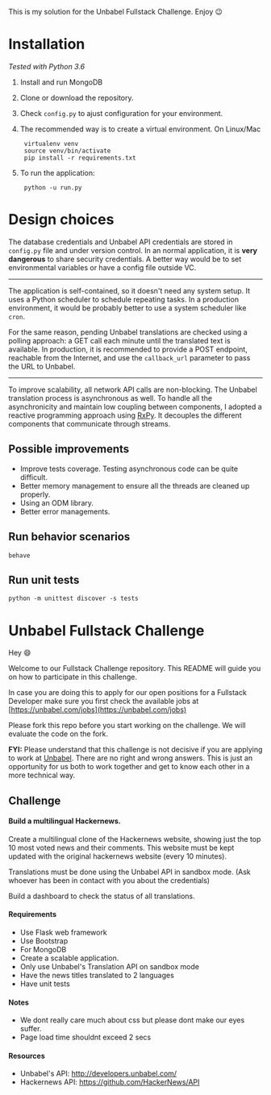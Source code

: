 This is my solution for the Unbabel Fullstack Challenge. Enjoy :wink:

# Installation

*Tested with Python 3.6*

1. Install and run MongoDB

2. Clone or download the repository. 

3. Check `config.py` to ajust configuration for your environment.

4. The recommended way is to create a virtual environment. On Linux/Mac

        virtualenv venv
        source venv/bin/activate
        pip install -r requirements.txt

5. To run the application:

        python -u run.py

# Design choices

The database credentials and Unbabel API credentials are stored in `config.py` file and under version control. 
In an normal application, it is **very dangerous** to share security credentials. A better way would be to set
environmental variables or have a config file outside VC.

-----------------------

The application is self-contained, so it doesn't need any system setup. 
It uses a Python scheduler to schedule repeating tasks. 
In a production environment, it would be probably better to use a system scheduler like `cron`.

For the same reason, pending Unbabel translations are checked using a polling approach: 
a GET call each minute until the translated text is available. 
In production, it is recommended to provide a POST endpoint, reachable from the Internet, and use the `callback_url` parameter to pass the URL to Unbabel.

-------

To improve scalability, all network API calls are non-blocking. The Unbabel translation process is asynchronous as well. 
To handle all the asynchronicity and maintain low coupling between components, I adopted a reactive programming approach using [RxPy](https://github.com/ReactiveX/RxPY). 
It decouples the different components that communicate through streams.

## Possible improvements

- Improve tests coverage. Testing asynchronous code can be quite difficult.
- Better memory management to ensure all the threads are cleaned up properly.
- Using an ODM library.
- Better error managements.

## Run behavior scenarios

    behave

## Run unit tests

    python -m unittest discover -s tests
    

# Unbabel Fullstack Challenge

Hey :smile:

Welcome to our Fullstack Challenge repository. This README will guide you on how to participate in this challenge.

In case you are doing this to apply for our open positions for a Fullstack Developer make sure you first check the available jobs at [https://unbabel.com/jobs](https://unbabel.com/jobs)

Please fork this repo before you start working on the challenge. We will evaluate the code on the fork.

**FYI:** Please understand that this challenge is not decisive if you are applying to work at [Unbabel](https://unbabel.com/jobs). There are no right and wrong answers. This is just an opportunity for us both to work together and get to know each other in a more technical way.

## Challenge


#### Build a multilingual Hackernews.

Create a multilingual clone of the Hackernews website, showing just the top 10 most voted news and their comments. 
This website must be kept updated with the original hackernews website (every 10 minutes).

Translations must be done using the Unbabel API in sandbox mode. (Ask whoever has been in contact with you about the credentials)

Build a dashboard to check the status of all translations.


#### Requirements
* Use Flask web framework
* Use Bootstrap
* For MongoDB
* Create a scalable application. 
* Only use Unbabel's Translation API on sandbox mode
* Have the news titles translated to 2 languages
* Have unit tests


#### Notes
* We dont really care much about css but please dont make our eyes suffer. 
* Page load time shouldnt exceed 2 secs 


#### Resources
* Unbabel's API: http://developers.unbabel.com/
* Hackernews API: https://github.com/HackerNews/API

